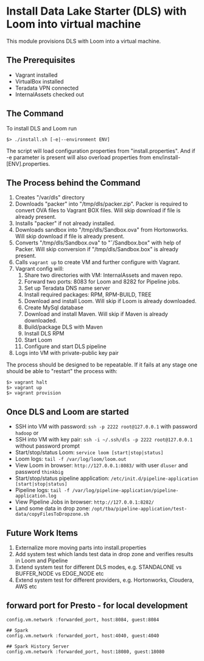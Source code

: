 Install Data Lake Starter (DLS) with Loom into virtual machine
==========================

This module provisions DLS with Loom into a virtual machine.

The Prerequisites
--------------
* Vagrant installed
* VirtualBox installed
* Teradata VPN connected
* InternalAssets checked out

The Command
--------

To install DLS and Loom run

    $> ./install.sh [-e|--environment ENV]

The script will load configuration properties from "install.properties". And if -e parameter is present will also
overload properties from env/install-[ENV].properties.

The Process behind the Command
--------

01. Creates "/var/dls" directory
02. Downloads "packer" into "/tmp/dls/packer.zip". Packer is required to convert OVA files to Vagrant BOX files. Will skip download if file is already present.
03. Installs "packer" if not already installed.
04. Downloads sandbox into "/tmp/dls/Sandbox.ova" from Hortonworks. Will skip download if file is already present.
05. Converts "/tmp/dls/Sandbox.ova" to "ˇ/Sandbox.box" with help of Packer. Will skip conversion if "/tmp/dls/Sandbox.box" is already present.
06. Calls `vagrant up` to create VM and further configure with Vagrant.
07. Vagrant config will:
    01. Share two directories with VM: InternalAssets and maven repo.
    02. Forward two ports: 8083 for Loom and 8282 for Pipeline jobs.
    03. Set up Teradata DNS name server
    04. Install required packages: RPM, RPM-BUILD, TREE
    05. Download and install Loom. Will skip if Loom is already downloaded.
    06. Create MySql database
    07. Download and install Maven. Will skip if Maven is already downloaded.
    08. Build/package DLS with Maven
    09. Install DLS RPM 
    10. Start Loom
    11. Configure and start DLS pipeline
08. Logs into VM with private-public key pair
    
    
The process should be designed to be repeatable. If it fails at any stage one should be able to "restart" the process with:

    $> vagrant halt
    $> vagrant up
    $> vagrant provision
    

Once DLS and Loom are started
-----

* SSH into VM with password: `ssh -p 2222 root@127.0.0.1` with password `hadoop` or
* SSH into VM with key pair: `ssh -i ~/.ssh/dls -p 2222 root@127.0.0.1` without password prompt
* Start/stop/status Loom: `service loom [start|stop|status]`
* Loom logs: `tail -f /var/log/loom/loom.out`
* View Loom in browser: `http://127.0.0.1:8083/` with user `dluser` and password `thinkbig`
* Start/stop/status pipeline application: `/etc/init.d/pipeline-application [start|stop|status]`
* Pipeline logs: `tail -f /var/log/pipeline-application/pipeline-application.log`
* View Pipeline Jobs in browser: `http://127.0.0.1:8282/`
* Land some data in drop zone: `/opt/tba/pipeline-application/test-data/copyFilesToDropzone.sh`


Future Work Items
-------
1. Externalize more moving parts into install.properties
2. Add system test which lands test data in drop zone and verifies results in Loom and Pipeline
3. Extend system test for different DLS modes, e.g. STANDALONE vs BUFFER_NODE vs EDGE_NODE etc
4. Extend system test for different providers, e.g. Hortonworks, Cloudera, AWS etc



 ## forward port for Presto - for local development
    config.vm.network :forwarded_port, host:8084, guest:8084

    ## Spark
    config.vm.network :forwarded_port, host:4040, guest:4040

    ## Spark History Server
    config.vm.network :forwarded_port, host:18080, guest:18080




